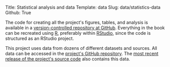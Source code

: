 Title: Statistical analysis and data
Template: data
Slug: data/statistics-data
Github: True

The code for creating all the project's figures, tables, and analysis is available in a [version-controlled repository at GitHub](https://github.com/andrewheiss/scorecard-diplomacy). Everything in the book can be recreated using [R](https://www.r-project.org/), preferably within [RStudio](https://www.rstudio.com/), since the code is structured as an RStudio project.

<div class="row">
  <div class="col-xs-12 col-sm-10 col-md-8 col-sm-offset-1 col-md-offset-2">
    <div class="github-widget" data-repo="andrewheiss/scorecard-diplomacy"></div>
  </div>
</div>

This project uses data from dozens of different datasets and sources. All data can be accessed in the [project's GitHub repository](https://github.com/andrewheiss/scorecard-diplomacy/tree/master/data). The [most recent release of the project's source code](https://github.com/andrewheiss/scorecard-diplomacy/releases) also contains this data.
